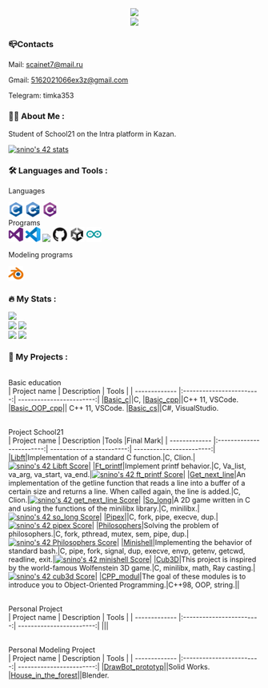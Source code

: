 <div id="header" align="center">
    <img src="https://media4.giphy.com/media/qgQUggAC3Pfv687qPC/giphy.gif?cid=ecf05e474ydg1ztwzc9iu0pl45sk4dy9ma21nokmpcc7ktn3&rid=giphy.gif&ct=g" width="200"/>
</div>

<div id="badges" align="center">
    <!---<a href="https://grabcad.com/dashboard"> 
    <img src="https://img.shields.io/badge/grabcad-black?logo=grabcad&logoColor=white&style=for-the-badge" width="100" alt="GrabCad Badge"/>
    </a>--->
</div>

<div id="badges" align="center">
    <img src="https://komarev.com/ghpvc/?username=scainet7&color=lightgrey&style=plastic"/>
</div>

### :mailbox_closed:Contacts

Mail:       scainet7@mail.ru


Gmail:      5162021066ex3z@gmail.com

Telegram:   timka353

### :man_technologist: About Me :

Student of School21 on the Intra platform in Kazan.

[![snino's 42 stats](https://badge42.vercel.app/api/v2/cld321p6n00930fmeuwusgd4z/stats?cursusId=21&coalitionId=101)](https://github.com/JaeSeoKim/badge42)

### :hammer_and_wrench: Languages and Tools :

Languages
<div id="badges">
    <img src="https://github.com/devicons/devicon/blob/master/icons/c/c-original.svg" width="30px"/>
    <img src="https://github.com/devicons/devicon/blob/master/icons/cplusplus/cplusplus-original.svg" width="30px"/>
    <img src="https://github.com/devicons/devicon/blob/master/icons/csharp/csharp-original.svg" width="30px"/>
</div>
Programs
<div id="badges">
    <img src="https://github.com/devicons/devicon/blob/master/icons/visualstudio/visualstudio-plain.svg" width="30px"/>
    <img src="https://github.com/devicons/devicon/blob/master/icons/vscode/vscode-original.svg" width="30px"/>
    <img src="https://cdn.worldvectorlogo.com/logos/clion-1.svg" width="30px"/>
    <img src="https://github.com/devicons/devicon/blob/master/icons/github/github-original.svg" width="30px"/>
    <img src="https://github.com/devicons/devicon/blob/master/icons/unity/unity-original.svg" width="30px"/>  
    <img src="https://github.com/devicons/devicon/blob/master/icons/arduino/arduino-original.svg" width="30px"/>
</div>

Modeling programs 
<div id="badges">
    <img src="https://github.com/devicons/devicon/blob/master/icons/blender/blender-original.svg" width="30px"/>
</div>

### :fire: My Stats :

<div id="badges">
    <img src="http://github-profile-summary-cards.vercel.app/api/cards/profile-details?username=scainet7&theme=2077" width="500px"/>
</div>
<div id="badges">
    <img src="http://github-profile-summary-cards.vercel.app/api/cards/repos-per-language?username=scainet7&theme=2077"width="250px"/>
    <img src="http://github-profile-summary-cards.vercel.app/api/cards/most-commit-language?username=scainet7&theme=2077"width="250px"/>
</div>
<div id="badges">
    <img src="http://github-profile-summary-cards.vercel.app/api/cards/stats?username=scainet7&theme=2077"width="250px"/>
    <img src="http://github-profile-summary-cards.vercel.app/api/cards/productive-time?username=scainet7&theme=2077&utcOffset=8"width="250px"/>
</div>

### :file_folder: My Projects :

<br> Basic education </br>
| Project name      | Description                | Tools |
| ------------- |:------------------------:| ------------------------:|
|[Basic_c](https://github.com/scainet7/basic_c)||C, 
|[Basic_cpp](https://github.com/scainet7/basic_cpp)||C++ 11, VSCode.
|[Basic_OOP_cpp](https://github.com/scainet7/basic_oop_cpp)|| C++ 11, VSCode.
|[Basic_cs](https://github.com/scainet7/basic_cs)||C#, VisualStudio.

<br> Project School21 </br>
| Project name      | Description                |Tools                |Final Mark|
| ------------- |:------------------------:| ------------------------:| ------------------------:|
|[Libft](https://github.com/scainet7/Libft)|Implementation of a standard C function.|C, Clion.|<a href="https://github.com/JaeSeoKim/badge42"><img src="https://badge42.vercel.app/api/v2/cld321p6n00930fmeuwusgd4z/project/2365489" alt="snino's 42 Libft Score" /></a>|
|[Ft_printf](https://github.com/scainet7/ft_printf)|Implement printf behavior.|С, Va_list, va_arg, va_start, va_end.|<a href="https://github.com/JaeSeoKim/badge42"><img src="https://badge42.vercel.app/api/v2/cld321p6n00930fmeuwusgd4z/project/2397138" alt="snino's 42 ft_printf Score" /></a>|
|[Get_next_line](https://github.com/scainet7/get_next_line)|An implementation of the getline function that reads a line into a buffer of a certain size and returns a line. When called again, the line is added.|C, Clion.|<a href="https://github.com/JaeSeoKim/badge42"><img src="https://badge42.vercel.app/api/v2/cld321p6n00930fmeuwusgd4z/project/2397139" alt="snino's 42 get_next_line Score" /></a>|
|[So_long](https://github.com/scainet7/So_long)|A 2D game written in C and using the functions of the minilibx library.|C, minilibx.|<a href="https://github.com/JaeSeoKim/badge42"><img src="https://badge42.vercel.app/api/v2/cld321p6n00930fmeuwusgd4z/project/2465360" alt="snino's 42 so_long Score" /></a>|
|[Pipex](https://github.com/scainet7/Pipex)||C, fork, pipe, execve, dup.|<a href="https://github.com/JaeSeoKim/badge42"><img src="https://badge42.vercel.app/api/v2/cld321p6n00930fmeuwusgd4z/project/2465361" alt="snino's 42 pipex Score" /></a>|
|[Philosophers](https://github.com/scainet7/Philosophers)|Solving the problem of philosophers.|C, fork, pthread, mutex, sem, pipe, dup.|<a href="https://github.com/JaeSeoKim/badge42"><img src="https://badge42.vercel.app/api/v2/cld321p6n00930fmeuwusgd4z/project/2608833" alt="snino's 42 Philosophers Score" /></a>|
|[Minishell](https://github.com/scainet7/Minishell)|Implementing the behavior of standard bash.|C, pipe, fork, signal, dup, execve, envp, getenv, getcwd, readline, exit.|<a href="https://github.com/JaeSeoKim/badge42"><img src="https://badge42.vercel.app/api/v2/cld321p6n00930fmeuwusgd4z/project/2608835" alt="snino's 42 minishell Score" /></a>|
|[Cub3D](https://github.com/scainet7/Cub3D)|This project is inspired by the world-famous Wolfenstein 3D game.|C, minilibx, math, Ray casting.|<a href="https://github.com/JaeSeoKim/badge42"><img src="https://badge42.vercel.app/api/v2/cld321p6n00930fmeuwusgd4z/project/2765748" alt="snino's 42 cub3d Score" /></a>|
|[CPP_modul](https://github.com/scainet7/CPP_modul)|The goal of these modules is to introduce you to Object-Oriented Programming.|C++98, OOP, string.||


<br> Personal Project </br>
| Project name      | Description                | Tools |
| ------------- |:------------------------:| ------------------------:|
|||

<br> Personal Modeling Project </br>
| Project name      | Description                | Tools |
| ------------- |:------------------------:| ------------------------:|
|[DrawBot_prototyp](https://drive.google.com/drive/folders/1Xvb0IHcfWdeb_MImfi8IQB_gM7_5T3U5?usp=sharing)||Solid Works.
|[House_in_the_forest](https://github.com/scainet7/House_in_the_forest)||Blender.






